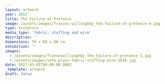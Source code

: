 ```yaml
---
layout: artwork
year: 2017
title: The Failure of Pretence
image: /assets/images/frances-willoughby_the-failure-of-pretence-4.jpg
type: Sculpture
media_type: 'fabric, stuffing and wire'
description: ''
dimensions: 79 x 60 x 60 cm
exhibition: ''
images:
  - /assets/images/franceswilloughby_the-failure-of-pretence_1.jpg
  - /assets/images/safe-place-fabric-stuffing-wire-2016.jpg
date: 2017-03-01T00:00:00.000Z
_template: artwork
draft: false
---
```


